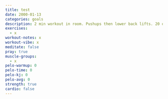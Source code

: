 ```yaml
---
title: test
date: 2000-01-13
categories: goals
description: 2 min workout in room. Pushups then lower back lifts. 20 of each, 2 sets. L
exercises:
  - x
workout-notes: x
workout-vibe: x
meditate: false
pray: true
muscle-groups:
  - x
pelo-warmup: 0
pelo-time: 0
pelo-kj: 0
pelo-avg: 0
strength: true
cardio: false
---
```

